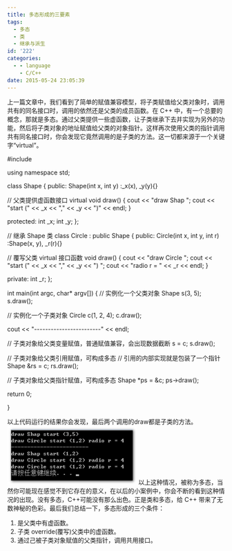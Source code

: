 ```yaml
---
title: 多态形成的三要素
tags:
  - 多态
  - 类
  - 继承与派生
id: '222'
categories:
  - - language
    - C/C++
date: 2015-05-24 23:05:39
---
```


上一篇文章中，我们看到了简单的赋值兼容模型，将子类赋值给父类对象时，调用共有的同名接口时，调用的依然还是父类的成员函数。在 C++ 中，有一个总要的概念，那就是多态。通过父类提供一些虚函数，让子类继承下去并实现为另外的功能，然后将子类对象的地址赋值给父类的对象指针。这样再次使用父类的指针调用共有同名接口时，你会发现它竟然调用的是子类的方法。这一切都来源于一个关键字“virtual”。
<!-- more -->
#include <iostream>

using namespace std;

class Shape
{
public:
Shape(int x, int y)
:\_x(x), \_y(y){}

// 父类提供虚函数接口
virtual void draw()
{
cout << "draw Shap ";
cout << "start (" << \_x << "," << \_y << ")" << endl;
}

protected:
int \_x;
int \_y;
};

// 继承 Shape 类
class Circle : public Shape
{
public:
Circle(int x, int y, int r)
:Shape(x, y), \_r(r){}

// 覆写父类 virtual 接口函数
void draw()
{
cout << "draw Circle ";
cout << "start (" << \_x << "," << \_y << ") ";
cout << "radio r = " << \_r << endl;
}

private:
int \_r;
};

int main(int argc, char\* argv\[\])
{
// 实例化一个父类对象
Shape s(3, 5);
s.draw();

// 实例化一个子类对象
Circle c(1, 2, 4);
c.draw();

cout << "------------------------" << endl;

// 子类对象给父类变量赋值，普通赋值兼容，会出现数据截断
s = c;
s.draw();

// 子类对象给父类引用赋值，可构成多态
// 引用的内部实现就是包装了一个指针
Shape &rs = c;
rs.draw();

// 子类对象给父类指针赋值，可构成多态
Shape \*ps = &c;
ps->draw();

return 0;

}

以上代码运行的结果你会发现，最后两个调用的draw都是子类的方法。 [![2015-05-24_230308](/images/2015/05/2015-05-24_230308-300x136.png)](/images/2015/05/2015-05-24_230308.png) 以上这种情况，被称为多态，当然你可能现在感觉不到它存在的意义，在以后的小案例中，你会不断的看到这种情况的出现。没有多态，C++可能没有那么出色。正是类和多态，给 C++ 带来了无数神秘的色彩。最后我们总结一下，多态形成的三个条件：

1.  是父类中有虚函数。
2.  子类 override(覆写)父类中的虚函数。
3.  通过己被子类对象赋值的父类指针，调用共用接口。
